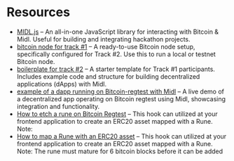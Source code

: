 
# Resources

- [MIDL.js](https://js.midl.xyz) – An all-in-one JavaScript library for interacting with Bitcoin & Midl. Useful for building and integrating hackathon projects.
- [bitcoin node for track #1](https://github.com/midl-xyz/bitcoin-asia-bitcoind) – A ready-to-use Bitcoin node setup, specifically configured for Track #2. Use this to run a local or testnet Bitcoin node.
- [boilerplate for track #2](https://github.com/midl-xyz/dapp-demo) – A starter template for Track #1 participants. Includes example code and structure for building decentralized applications (dApps) with Midl.
- [example of a dapp running on Bitcoin-regtest with Midl](https://swap.midl.xyz) – A live demo of a decentralized app operating on Bitcoin regtest using Midl, showcasing integration and functionality.
- [How to etch a rune on Bitcoin Regtest](https://runes.midl.xyz/) – This hook can utilized at your frontend application to create an ERC20 asset mapped with a Rune.
Note: 
- [How to map a Rune with an ERC20 asset](https://js.midl.xyz/hooks/useAddRuneERC20) – This hook can utilized at your frontend application to create an ERC20 asset mapped with a Rune.
Note: The rune must mature for 6 bitcoin blocks before it can be added
